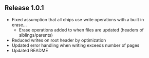 ## Release 1.0.1

- Fixed assumption that all chips use write operations with a built in erase...
    - Erase operations added to when files are updated (headers of siblings/parents)
- Reduced writes on root header by optimization
- Updated error handling when writing exceeds number of pages
- Updated README

